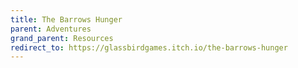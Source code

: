 ```yaml
---
title: The Barrows Hunger
parent: Adventures
grand_parent: Resources
redirect_to: https://glassbirdgames.itch.io/the-barrows-hunger
---
```

